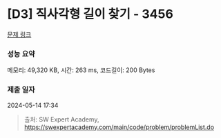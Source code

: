# [D3] 직사각형 길이 찾기 - 3456 

[문제 링크](https://swexpertacademy.com/main/code/problem/problemDetail.do?contestProbId=AWFPmsqqALwDFAV0) 

### 성능 요약

메모리: 49,320 KB, 시간: 263 ms, 코드길이: 200 Bytes

### 제출 일자

2024-05-14 17:34



> 출처: SW Expert Academy, https://swexpertacademy.com/main/code/problem/problemList.do